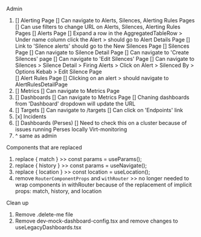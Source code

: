 Admin 
1. [] Alerting Page 
    [] Can navigate to Alerts, Silences, Alerting Rules Pages
    [] Can use filters to change URL on Alerts, Silences, Alerting Rules Pages
    [] Alerts Page 
        [] Expand a row in the AggregatedTableRow > Under name column click the Alert > should go to Alert Details Page
        [] Link to 'Silence alerts' should go to the New Silences Page 
    [] Silences Page 
        [] Can navigate to Silence Detail Page 
        [] Can navigate to 'Create Silences' page 
        [] Can navigate to 'Edit Silences' Page
        [] Can navigate to Silences > Silence Detail > Firing Alerts > Click on Alert > Silenced By > Options Kebab > Edit Silence Page  
    [] Alert Rules Page 
        [] Clicking on an alert > should navigate to AlertRulesDetailPage 
2. [] Metrics 
    [] Can navigate to Metrics Page 
3. [] Dashboards
    [] Can navigate to Metrics Page 
    [] Chaning dashboards from 'Dashboard' dropdown will update the URL
4. [] Targets
    [] Can navigate to /targets 
    [] Can click on 'Endpoints' link 
5. [x] Incidents 
6. [] Dashboards (Perses)
    [] Need to check this on a cluster because of issues running Perses locally 
Virt-monitoring 
1. ^ same as admin 






Components that are replaced 
1. replace { match }  >> const params = useParams(); 
2. replace { history } >>  const params = useNavigate();
3. replace { location } >> const location = useLocation(); 
4. remove `RouterComponentProps` and `withRouter` >> no longer needed to wrap components in withRouter because of the replacement of implicit props: match, history, and location 




Clean up 
1. Remove .delete-me file 
2. Remove dev-mock-dashboard-config.tsx and remove changes to useLegacyDashboards.tsx 